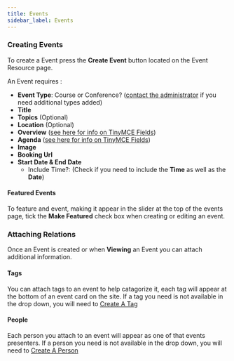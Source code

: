 ```yaml
---
title: Events
sidebar_label: Events
---
```


### Creating Events

To create a Event press the **Create Event** button located on the Event Resource page.

An Event requires :

- **Event Type**: Course or Conference? ([contact the administrator](/getting-started#administrator-contact, 'admin contact') if you need additional types added)
- **Title**
- **Topics** (Optional)
- **Location** (Optional)
- **Overview** ([see here for info on TinyMCE Fields](tinymce 'TinyMCE Field'))
- **Agenda** ([see here for info on TinyMCE Fields](tinymce 'TinyMCE Field'))
- **Image**
- **Booking Url**
- **Start Date & End Date**
  - Include Time?: (Check if you need to include the **Time** as well as the **Date**)

#### Featured Events

To feature and event, making it appear in the slider at the top of the events page, tick the **Make Featured** check box when creating or editing an event.

### Attaching Relations

Once an Event is created or when **Viewing** an Event you can attach additional information.

#### Tags

You can attach tags to an event to help catagorize it, each tag will appear at the bottom of an event card on the site. If a tag you need is not available in the drop down, you will need to [Create A Tag](/tags 'tag resource')

#### People

Each person you attach to an event will appear as one of that events presenters. If a person you need is not available in the drop down, you will need to [Create A Person](/people 'people resource')
